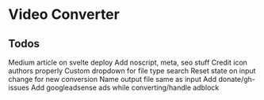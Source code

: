 # Video Converter

## Todos
Medium article on svelte deploy
Add noscript, meta, seo stuff
Credit icon authors properly
Custom dropdown for file type search
Reset state on input change for new conversion
Name output file same as input
Add donate/gh-issues
Add googleadsense ads while converting/handle adblock